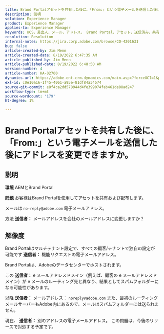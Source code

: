 ```yaml
---
title: Brand Portalアセットを共有した後に、「From:」という電子メールを送信した後にアドレスを変更できますか。
description: 説明
solution: Experience Manager
product: Experience Manager
applies-to: Experience Manager
keywords: KCS，差出人，メール，アドレス， Brand Portal，アセット，送信済み，共有
resolution: Resolution
internal-notes: https://jira.corp.adobe.com/browse/CQ-4201631
bug: false
article-created-by: Jim Menn
article-created-date: 8/19/2022 6:47:35 AM
article-published-by: Jim Menn
article-published-date: 8/19/2022 6:48:50 AM
version-number: 4
article-number: KA-02700
dynamics-url: https://adobe-ent.crm.dynamics.com/main.aspx?forceUCI=1&pagetype=entityrecord&etn=knowledgearticle&id=53c07fcc-8a1f-ed11-b83e-0022480866ad
exl-id: c0e10a16-1f45-4061-a95e-81df84a34574
source-git-commit: e8f4ca2dd578944d4fe399074fab461de88ad247
workflow-type: tm+mt
source-wordcount: '179'
ht-degree: 1%

---
```


# Brand Portalアセットを共有した後に、「From:」という電子メールを送信した後にアドレスを変更できますか。

## 説明


<b>環境</b>
AEMとBrand Portal

<b>問題</b>
お客様はBrand Portalを使用してアセットを共有および配布します。

メールは `no-reply@adobe.com` 電子メールアドレス。

方法 <b>送信者：</b> メールアドレスを会社のメールアドレスに変更しますか？


## 解像度


Brand Portalはマルチテナント設定で、すべての顧客/テナントで独自の設定が可能です <b>送信者：</b> 機能リクエストの電子メールアドレス。

Brand Portalは、Adobeのデータセンターでホストされます。

この <b>送信者： </b>e メールアドレスドメイン（例えば、顧客の e メールアドレスドメイン）が e メールのルーティング先と異なり、結果としてスパムフォルダーになる可能性があります。

以降 <b>送信者：</b> メールアドレス： `noreply@adobe.com` また、最初のルーティングメールサーバーもAdobe内にあるので、メールはスパムフォルダーには送られません。

現在、 <b>送信者：</b> 別のアドレスの電子メールアドレス。 この問題は、今後のリリースで対処する予定です。
